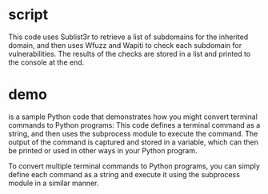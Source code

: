 # script
This code uses Sublist3r to retrieve a list of subdomains for the inherited domain, and then uses Wfuzz and Wapiti to check each subdomain for vulnerabilities. The results of the checks are stored in a list and printed to the console at the end.

# demo

is a sample Python code that demonstrates how you might convert terminal commands to Python programs:
This code defines a terminal command as a string, and then uses the subprocess module to execute the command. The output of the command is captured and stored in a variable, which can then be printed or used in other ways in your Python program.

To convert multiple terminal commands to Python programs, you can simply define each command as a string and execute it using the subprocess module in a similar manner.

